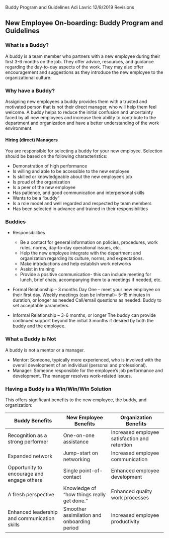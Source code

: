 Buddy Program and Guidelines
Adi Lavric	12/8/2019	Revisions
## New Employee On-boarding: Buddy Program and Guidelines
### What is a Buddy?

A buddy is a team member who partners with a new employee during their first 3-6 months on the job. They offer advice, resources, and guidance regarding the day-to-day aspects of the work. They may also offer encouragement and suggestions as they introduce the new employee to the organizational culture.

### Why have a Buddy?
Assigning new employees a buddy provides them with a trusted and motivated person that is not their direct manager, who will help them feel welcome. A buddy helps to reduce the initial confusion and uncertainty faced by all new employees and increase their ability to contribute to the department and organization and have a better understanding of the work environment.

#### Hiring (direct) Managers
You are responsible for selecting a buddy for your new employee. Selection should be based on the following characteristics:

- Demonstration of high performance
- Is willing and able to be accessible to the new employee
- Is skilled or knowledgeable about the new employee’s job
- Is proud of the organization
- Is a peer of the new employee
- Has patience, and good communication and interpersonal skills
- Wants to be a “buddy”
- Is a role model and well regarded and respected by team members
- Has been selected in advance and trained in their responsibilities

### Buddies
- Responsibilities
	-  Be a contact for general information on policies, procedures, work rules, norms, day-to-day operational issues, etc.
	- Help the new employee integrate with the department and organization regarding its culture, norms, and expectations.
	- Make introductions and help establish work networks
	- Assist in training
	- Provide a positive communication- this can include meeting for lunch, brief chats, accompanying them to a meetings if needed, etc.
	
- Formal Relationship – 3 months
Day One – meet your new employee on their first day.
Weekly meetings (can be informal)– 5–15 minutes in duration, or longer as needed
Call/email questions as needed. Buddy to set acceptable parameters.

- Informal Relationship – 3-6 months, or longer
The buddy can provide continued support beyond the initial 3 months if desired by both the buddy and the employee.

### What a Buddy is Not
A buddy is not a mentor or a manager.
- Mentor: Someone, typically more experienced, who is involved with the overall development of an individual (personal and professional).
- Manager: Someone responsible for the employee’s job performance and development. The manager resolves work-related issues.

### Having a Buddy is a Win/Win/Win Solution
This offers significant benefits to the new employee, the buddy, and organization:

Buddy Benefits | New Employee Benefits | Organization Benefits
--- | --- | ---
Recognition as a strong performer	| One-on-one assistance	| Increased employee satisfaction and retention
Expanded network	| Jump-start on networking	| Increased employee communication
Opportunity to encourage and engage others	| Single point-of-contact	| Enhanced employee development
A fresh perspective	| Knowledge of “how things really get done.”	| Enhanced quality work processes
Enhanced leadership and communication skills	| Smoother assimilation and onboarding period	| Increased employee productivity
